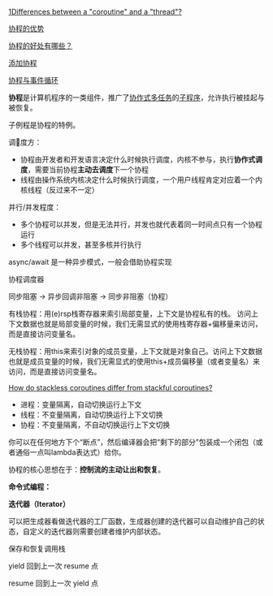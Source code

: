 [1Differences between a "coroutine" and a "thread"?](<https://stackoverflow.com/questions/1934715/difference-between-a-coroutine-and-a-thread>)

[协程的优势](<https://github.com/alibaba/coobjc/blob/master/README_cn.md#0x4-%E5%8D%8F%E7%A8%8B%E7%9A%84%E4%BC%98%E5%8A%BF>)

[协程的好处有哪些？](<https://www.zhihu.com/question/20511233>)

[添加协程](<https://zhuanlan.zhihu.com/p/25964339>)

[协程与事件循环](<https://malcolmyu.github.io/malnote/2015/11/18/Coroutine-and-Event-Loop/>)



**协程**是计算机程序的一类组件，推广了[协作式多任务](https://zh.wikipedia.org/wiki/%E5%8D%8F%E4%BD%9C%E5%BC%8F%E5%A4%9A%E4%BB%BB%E5%8A%A1)的[子程序](https://zh.wikipedia.org/wiki/%E5%AD%90%E7%A8%8B%E5%BA%8F)，允许执行被挂起与被恢复。

子例程是协程的特例。



调度方：

- 协程由开发者和开发语言决定什么时候执行调度，内核不参与，执行**协作式调度**，需要当前协程**主动去调度**下一个协程
- 线程由操作系统内核决定什么时候执行调度，一个用户线程肯定对应着一个内核线程（反过来不一定）

并行/并发程度：

- 多个协程可以并发，但是无法并行，并发也就代表着同一时间点只有一个协程运行
- 多个线程可以并发，甚至多核并行执行



async/await 是一种异步模式，一般会借助协程实现



协程调度器



同步阻塞 -> 异步回调非阻塞 -> 同步非阻塞（协程）



有栈协程：用(e)rsp栈寄存器来索引局部变量，上下文是协程私有的栈。 访问上下文数据也就是局部变量的时候，我们无需显式的使用栈寄存器+偏移量来访问，而是直接访问变量名。

无栈协程：用this来索引对象的成员变量，上下文就是对象自己。访问上下文数据也就是成员变量的时候，我们无需显式的使用this+成员偏移量（或者变量名）来访问，而是直接访问变量名。

[How do stackless coroutines differ from stackful coroutines?](https://stackoverflow.com/questions/28977302/how-do-stackless-coroutines-differ-from-stackful-coroutines)



- 进程：变量隔离，自动切换运行上下文
- 线程：不变量隔离，自动切换运行上下文切换
- 协程：不变量隔离，不自动切换运行上下文切换



你可以在任何地方下个“断点”，然后编译器会把“剩下的部分”包装成一个闭包（或者通俗一点叫lambda表达式）给你。



协程的核心思想在于：**控制流的主动让出和恢复**。



**命令式编程：**

**迭代器（Iterator）**

可以把生成器看做迭代器的工厂函数，生成器创建的迭代器可以自动维护自己的状态，自定义的迭代器则需要创建者维护内部状态。



保存和恢复调用栈



yield 回到上一次 resume 点

resume 回到上一次 yield 点



